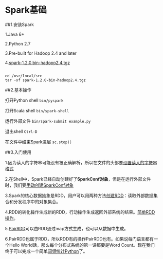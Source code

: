 # Spark基础

##1.安装Spark

1.Java 6+

2.Python 2.7

3.Pre-built for Hadoop 2.4 and later

4.[spark-1.2.0.bin-hadoop2.4.tgz](http://spark.apache.org/downloads.html)

```shell

cd /usr/local/src
tar -xf spark-1.2.0-bin-hadoop2.4.tgz

```

##2.基本操作

打开Python shell `bin/pyspark`

打开Scala shell  `bin/spark-shell`

运行外部文件 `bin/spark-submit example.py`

退出shell `Ctrl-D`

在文件中结束Spark进层 `sc.stop()`


##3.入门使用

1.因为读入的字符串可能没有被正确解析，所以在文件的头部要[设置读入的字符串格式](setCharacter.py)

2.在Shell中，Spark已经自动创建好了**SparkConf对象**，但是在运行外部文件时，我们要[手动创建SparkConf对象](InitSparkConf)

3.Spark的核心数据抽象是RDD，用户可以用两种方法[创建RDD](CreateRDD)：读取外部数据集合和分发程序中的对象集合。

4.RDD的转化操作生成新的RDD，行动操作生成返回外部系统的结果。[简单RDD操作](Function)。

5.[PairRDD](CreatePair)可以由RDD通过map方式生成，也可以从数据中生成。

6.PairRDD也属于RDD，所以RDD有的操作PairRDD也有。如果说每门语言都有一个Hello World话，那么每个分布式系统的第一课都要是Word Count。现在我们终于可以完成一个简单[词频统计Python](PairFunction/counter.py)了。
